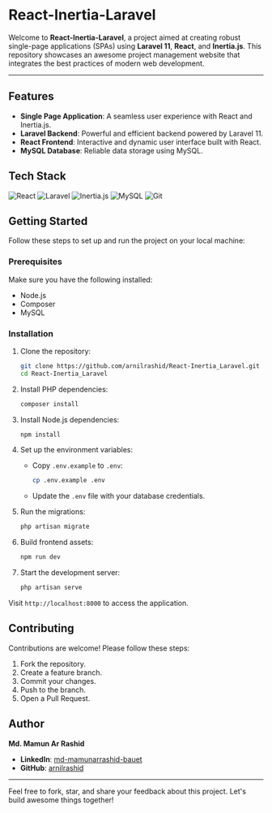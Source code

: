 # React-Inertia-Laravel

Welcome to **React-Inertia-Laravel**, a project aimed at creating robust single-page applications (SPAs) using **Laravel 11**, **React**, and **Inertia.js**. This repository showcases an awesome project management website that integrates the best practices of modern web development.

---

## Features

-   **Single Page Application**: A seamless user experience with React and Inertia.js.
-   **Laravel Backend**: Powerful and efficient backend powered by Laravel 11.
-   **React Frontend**: Interactive and dynamic user interface built with React.
-   **MySQL Database**: Reliable data storage using MySQL.

## Tech Stack

![React](https://img.shields.io/badge/-React-61DAFB?logo=react&logoColor=black&style=flat-square)
![Laravel](https://img.shields.io/badge/-Laravel-FF2D20?logo=laravel&logoColor=white&style=flat-square)
![Inertia.js](https://img.shields.io/badge/-Inertia.js-FF2D20?logo=inertia&logoColor=white&style=flat-square)
![MySQL](https://img.shields.io/badge/-MySQL-4479A1?logo=mysql&logoColor=white&style=flat-square)
![Git](https://img.shields.io/badge/-Git-F05032?logo=git&logoColor=white&style=flat-square)

## Getting Started

Follow these steps to set up and run the project on your local machine:

### Prerequisites

Make sure you have the following installed:

-   Node.js
-   Composer
-   MySQL

### Installation

1. Clone the repository:

    ```bash
    git clone https://github.com/arnilrashid/React-Inertia_Laravel.git
    cd React-Inertia_Laravel
    ```

2. Install PHP dependencies:

    ```bash
    composer install
    ```

3. Install Node.js dependencies:

    ```bash
    npm install
    ```

4. Set up the environment variables:

    - Copy `.env.example` to `.env`:
        ```bash
        cp .env.example .env
        ```
    - Update the `.env` file with your database credentials.

5. Run the migrations:

    ```bash
    php artisan migrate
    ```

6. Build frontend assets:

    ```bash
    npm run dev
    ```

7. Start the development server:

    ```bash
    php artisan serve
    ```

Visit `http://localhost:8000` to access the application.

## Contributing

Contributions are welcome! Please follow these steps:

1. Fork the repository.
2. Create a feature branch.
3. Commit your changes.
4. Push to the branch.
5. Open a Pull Request.

## Author

**Md. Mamun Ar Rashid**

-   **LinkedIn**: [md-mamunarrashid-bauet](https://www.linkedin.com/in/md-mamunarrashid-bauet/)
-   **GitHub**: [arnilrashid](https://github.com/arnilrashid)

---

Feel free to fork, star, and share your feedback about this project. Let's build awesome things together!
